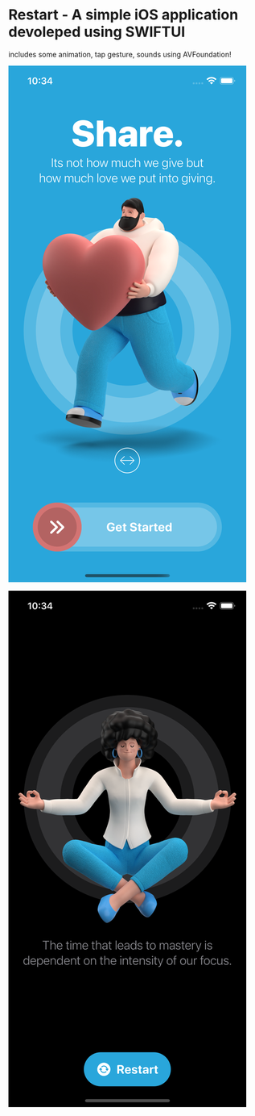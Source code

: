 # Restart - A simple iOS application devoleped using SWIFTUI
includes some animation, tap gesture, sounds using AVFoundation!

![Onboarding Screen](https://github.com/KrishnaGunjal/Restart/blob/main/Screenshots/Simulator%20Screen%20Shot%20-%20iPhone%2013%20-%202022-03-04%20at%2022.34.12.png)

![Home Screen](https://github.com/KrishnaGunjal/Restart/blob/main/Screenshots/Simulator%20Screen%20Shot%20-%20iPhone%2013%20-%202022-03-04%20at%2022.34.17.png)

